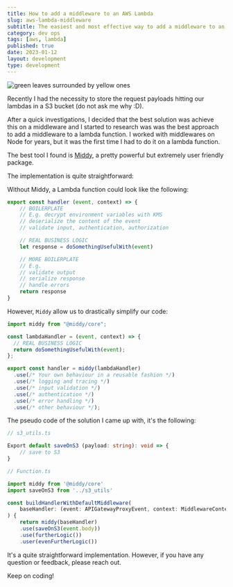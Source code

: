 ```yaml
---
title: How to add a middleware to an AWS Lambda
slug: aws-lambda-middleware
subtitle: The easiest and most effective way to add a middleware to an AWS lambda using Middy
category: dev ops
tags: [aws, lambda]
published: true
date: 2023-01-12
layout: development
type: development
---
```


<script>
  import Image from '$lib/components/Image.svelte';
  import mainImage from '$lib/assets/images/blog/leaves-middle.jpg?w=1000&h=600';
  import mainImageWebP from '$lib/assets/images/blog/leaves-middle.jpg?w=1000&h=600&format=webp&srcset';
  import mainImageSrcset from '$lib/assets/images/blog/leaves-middle.jpg?w=1000&h=600&srcset';
</script>

<Image
	wepImage={mainImageWebP}
	jpegImage={mainImage}
	alt='green leaves surrounded by yellow ones'
	width={1000}
	height={600}
	placeholder='blur'
	classes='mt-6 mb-8 rounded-lg drop-shadow-md'
	loading='eager'
	feedImage=true
/>

Recently I had the necessity to store the request payloads hitting our lambdas in a S3 bucket (do not ask me why :D).

After a quick investigations, I decided that the best solution was achieve this on a middleware and I started to research was was the best approach to add a middleware to a lambda function.
I worked with middlewares on Node for years, but it was the first time I had to do it on a lambda function.

The best tool I found is [Middy](https://github.com/middyjs/middy), a pretty powerful but extremely user friendly package.

The implementation is quite straightforward:

Without Middy, a Lambda function could look like the following:

```js
export const handler (event, context) => {
	// BOILERPLATE
	// E.g. decrypt environment variables with KMS
	// deserialize the content of the event
	// validate input, authentication, authorization

	// REAL BUSINESS LOGIC
	let response = doSomethingUsefulWith(event)

	// MORE BOILERPLATE
	// E.g.
	// validate output
	// serialize response
	// handle errors
	return response
}
```

However, `Middy` allow us to drastically simplify our code:

```js
import middy from "@middy/core";

const lambdaHandler = (event, context) => {
  // REAL BUSINESS LOGIC
  return doSomethingUsefulWith(event);
};

export const handler = middy(lambdaHandler)
  .use(/* Your own behaviour in a reusable fashion */)
  .use(/* logging and tracing */)
  .use(/* input validation */)
  .use(/* authentication */)
  .use(/* error handling */)
  .use(/* other behaviour */);
```

The pseudo code of the solution I came up with, it's the following:

```typescript
// s3_utils.ts

Export default saveOnS3 (payload: string): void => {
	// save to S3
}
```

```typescript
// Function.ts

import middy from '@middy/core'
import saveOnS3 from '../s3_utils'

const buildHandlerWithDefaultMiddleware(
	baseHandler: (event: APIGatewayProxyEvent, context: MiddlewareContext) => Promise<APIGatewayProxyResult>,
) {
	return middy(baseHandler)
	.use(saveOnS3(event.body))
	.use(furtherLogic())
	.user(evenFurtherLogic())

```

It's a quite straightforward implementation. However, if you have any question or feedback, please reach out.

Keep on coding!

